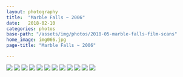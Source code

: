 ```yaml
---
layout: photography
title:  "Marble Falls ~ 2006"
date:   2018-02-10
categories: photos
base-path: "/assets/img/photos/2018-05-marble-falls-film-scans"
home_image: img066.jpg
page-title: "Marble Falls ~ 2006"

---
```


<img src="{{ page.base-path }}/img034.jpg" />
<img src="{{ page.base-path }}/img037.jpg" />
<img src="{{ page.base-path }}/img042.jpg" />
<img src="{{ page.base-path }}/img044.jpg" />
<img src="{{ page.base-path }}/img047.jpg" />
<img src="{{ page.base-path }}/img055.jpg" />
<img src="{{ page.base-path }}/img062.jpg" />
<img src="{{ page.base-path }}/img063.jpg" />
<img src="{{ page.base-path }}/img064.jpg" />
<img src="{{ page.base-path }}/img066.jpg" />
<img src="{{ page.base-path }}/img068.jpg" />
<img src="{{ page.base-path }}/img069.jpg" />